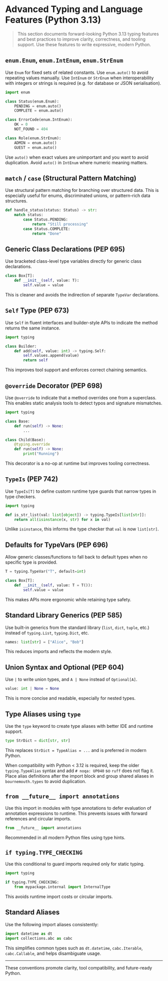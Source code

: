 # Advanced Typing and Language Features (Python 3.13)

> This section documents forward-looking Python 3.13 typing features and best
> practices to improve clarity, correctness, and tooling support. Use these
> features to write expressive, modern Python.

## `enum.Enum`, `enum.IntEnum`, `enum.StrEnum`

Use `Enum` for fixed sets of related constants. Use `enum.auto()` to avoid
repeating values manually. Use `IntEnum` or `StrEnum` when interoperability with
integers or strings is required (e.g. for database or JSON serialisation).

```python
import enum

class Status(enum.Enum):
    PENDING = enum.auto()
    COMPLETE = enum.auto()

class ErrorCode(enum.IntEnum):
    OK = 0
    NOT_FOUND = 404

class Role(enum.StrEnum):
    ADMIN = enum.auto()
    GUEST = enum.auto()
```

Use `auto()` when exact values are unimportant and you want to avoid
duplication. Avoid `auto()` in `IntEnum` where numeric meaning matters.

## `match` / `case` (Structural Pattern Matching)

Use structural pattern matching for branching over structured data. This is
especially useful for enums, discriminated unions, or pattern-rich data
structures.

```python
def handle_status(status: Status) -> str:
    match status:
        case Status.PENDING:
            return "Still processing"
        case Status.COMPLETE:
            return "Done"
```

## Generic Class Declarations (PEP 695)

Use bracketed class-level type variables directly for generic class
declarations.

```python
class Box[T]:
    def __init__(self, value: T):
        self.value = value
```

This is cleaner and avoids the indirection of separate `TypeVar` declarations.

## `Self` Type (PEP 673)

Use `Self` in fluent interfaces and builder-style APIs to indicate the method
returns the same instance.

```python
import typing

class Builder:
    def add(self, value: int) -> typing.Self:
        self.values.append(value)
        return self
```

This improves tool support and enforces correct chaining semantics.

## `@override` Decorator (PEP 698)

Use `@override` to indicate that a method overrides one from a superclass. This
enables static analysis tools to detect typos and signature mismatches.

```python
import typing

class Base:
    def run(self) -> None:
        ...

class Child(Base):
    @typing.override
    def run(self) -> None:
        print("Running")
```

This decorator is a no-op at runtime but improves tooling correctness.

## `TypeIs` (PEP 742)

Use `TypeIs[T]` to define custom runtime type guards that narrow types in type
checkers.

```python
import typing

def is_str_list(val: list[object]) -> typing.TypeIs[list[str]]:
    return all(isinstance(x, str) for x in val)
```

Unlike `isinstance`, this informs the type checker that `val` is now
`list[str]`.

## Defaults for TypeVars (PEP 696)

Allow generic classes/functions to fall back to default types when no specific
type is provided.

```python
T = typing.TypeVar("T", default=int)

class Box[T]:
    def __init__(self, value: T = T()):
        self.value = value
```

This makes APIs more ergonomic while retaining type safety.

## Standard Library Generics (PEP 585)

Use built-in generics from the standard library (`list`, `dict`, `tuple`, etc.)
instead of `typing.List`, `typing.Dict`, etc.

```python
names: list[str] = ["Alice", "Bob"]
```

This reduces imports and reflects the modern style.

## Union Syntax and Optional (PEP 604)

Use `|` to write union types, and `A | None` instead of `Optional[A]`.

```python
value: int | None = None
```

This is more concise and readable, especially for nested types.

## Type Aliases using `type`

Use the `type` keyword to create type aliases with better IDE and runtime
support.

```python
type StrDict = dict[str, str]
```

This replaces `StrDict = TypeAlias = ...` and is preferred in modern Python.

When compatibility with Python < 3.12 is required, keep the older
`typing.TypeAlias` syntax and add `# noqa: UP040` so `ruff` does not flag it.
Place alias definitions after the import block and group shared aliases in
`bournemouth.types` to avoid duplication.

## `from __future__ import annotations`

Use this import in modules with type annotations to defer evaluation of
annotation expressions to runtime. This prevents issues with forward references
and circular imports.

```python
from __future__ import annotations
```

Recommended in all modern Python files using type hints.

## `if typing.TYPE_CHECKING`

Use this conditional to guard imports required only for static typing.

```python
import typing

if typing.TYPE_CHECKING:
    from mypackage.internal import InternalType
```

This avoids runtime import costs or circular imports.

## Standard Aliases

Use the following import aliases consistently:

```python
import datetime as dt
import collections.abc as cabc
```

This simplifies common types such as `dt.datetime`, `cabc.Iterable`,
`cabc.Callable`, and helps disambiguate usage.

______________________________________________________________________

These conventions promote clarity, tool compatibility, and future-ready Python.
